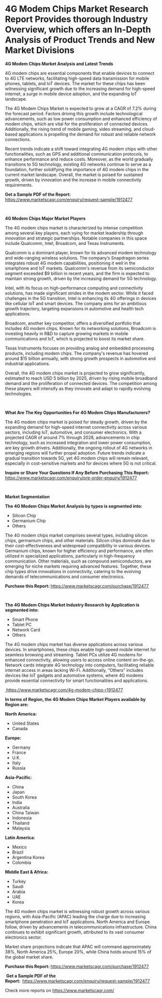 <p><h1>4G Modem Chips Market Research Report Provides thorough Industry Overview, which offers an In-Depth Analysis of Product Trends and New Market Divisions</h1></p><p><strong>4G Modem Chips Market Analysis and Latest Trends</strong></p>
<p><p>4G modem chips are essential components that enable devices to connect to 4G LTE networks, facilitating high-speed data transmission for mobile phones, tablets, and IoT devices. The market for these chips has been witnessing significant growth due to the increasing demand for high-speed internet, a surge in mobile device adoption, and the expanding IoT landscape. </p><p>The 4G Modem Chips Market is expected to grow at a CAGR of 7.2% during the forecast period. Factors driving this growth include technological advancements, such as low power consumption and enhanced efficiency of modem chips, which are vital for the proliferation of connected devices. Additionally, the rising trend of mobile gaming, video streaming, and cloud-based applications is propelling the demand for robust and reliable network connections.</p><p>Recent trends indicate a shift toward integrating 4G modem chips with other functionalities, such as GPS and additional communication protocols, to enhance performance and reduce costs. Moreover, as the world gradually transitions to 5G technology, existing 4G networks continue to serve as a foundation, further solidifying the importance of 4G modem chips in the current market landscape. Overall, the market is poised for sustained growth, driven by innovation and the increase in mobile connectivity requirements.</p></p>
<p><strong>Get a Sample PDF of the Report:&nbsp;</strong> <a href="https://www.marketscagr.com/enquiry/request-sample/1912477?utm_campaign=3039&utm_medium=2&utm_source=Github&utm_content=ia&utm_term=07042025&utm_id=4g-modem-chips">https://www.marketscagr.com/enquiry/request-sample/1912477</a></p>
<p>&nbsp;</p>
<p><strong>4G Modem Chips Major Market Players</strong></p>
<p><p>The 4G modem chips market is characterized by intense competition among several key players, each vying for market leadership through innovation and strategic partnerships. Notable companies in this space include Qualcomm, Intel, Broadcom, and Texas Instruments.</p><p>Qualcomm is a dominant player, known for its advanced modem technology and wide-ranging wireless solutions. The company’s Snapdragon series integrates robust 4G modem capabilities, positioning it well in the smartphone and IoT markets. Qualcomm's revenue from its semiconductor segment exceeded $9 billion in recent years, and the firm is expected to maintain strong growth, driven by the increasing demand for 5G technology.</p><p>Intel, with its focus on high-performance computing and connectivity solutions, has made significant strides in the modem sector. While it faced challenges in the 5G transition, Intel is enhancing its 4G offerings in devices like cellular IoT and smart devices. The company aims for an ambitious growth trajectory, targeting expansions in automotive and health tech applications.</p><p>Broadcom, another key competitor, offers a diversified portfolio that includes 4G modem chips. Known for its networking solutions, Broadcom is investing heavily in R&D to capture growing markets in mobile communications and IoT, which is projected to boost its market share.</p><p>Texas Instruments focuses on providing analog and embedded processing products, including modem chips. The company's revenue has hovered around $15 billion annually, with strong growth prospects in automotive and industrial applications.</p><p>Overall, the 4G modem chips market is projected to grow significantly, estimated to reach USD 5 billion by 2025, driven by rising mobile broadband demand and the proliferation of connected devices. The competition among these players will intensify as they innovate and adapt to rapidly evolving technologies.</p></p>
<p>&nbsp;</p>
<p><strong>What Are The Key Opportunities For 4G Modem Chips Manufacturers?</strong></p>
<p><p>The 4G modem chips market is poised for steady growth, driven by the expanding demand for high-speed internet connectivity across various sectors, including IoT, automotive, and consumer electronics. With a projected CAGR of around 7% through 2028, advancements in chip technology, such as increased integration and lower power consumption, are key growth drivers. Additionally, the ongoing rollout of 4G networks in emerging regions will further propel adoption. Future trends indicate a gradual transition towards 5G, yet 4G modem chips will remain relevant, especially in cost-sensitive markets and for devices where 5G is not critical.</p></p>
<p><strong>Inquire or Share Your Questions If Any Before Purchasing This Report:</strong> <a href="https://www.marketscagr.com/enquiry/pre-order-enquiry/1912477?utm_campaign=3039&utm_medium=2&utm_source=Github&utm_content=ia&utm_term=07042025&utm_id=4g-modem-chips">https://www.marketscagr.com/enquiry/pre-order-enquiry/1912477</a></p>
<p>&nbsp;</p>
<p><strong>Market Segmentation</strong></p>
<p><strong>The 4G Modem Chips Market Analysis by types is segmented into:</strong></p>
<p><ul><li>Silicon Chip</li><li>Germanium Chip</li><li>Others</li></ul></p>
<p><p>The 4G modem chips market comprises several types, including silicon chips, germanium chips, and other materials. Silicon chips dominate due to their cost-effectiveness and widespread compatibility in various devices. Germanium chips, known for higher efficiency and performance, are often utilized in specialized applications, particularly in high-frequency communication. Other materials, such as compound semiconductors, are emerging for niche markets requiring advanced features. Together, these chip types drive innovations in connectivity, catering to the evolving demands of telecommunications and consumer electronics.</p></p>
<p><strong>Purchase this Report:&nbsp;</strong><a href="https://www.marketscagr.com/purchase/1912477?utm_campaign=3039&utm_medium=2&utm_source=Github&utm_content=ia&utm_term=07042025&utm_id=4g-modem-chips">https://www.marketscagr.com/purchase/1912477</a></p>
<p>&nbsp;</p>
<p><strong>The 4G Modem Chips Market Industry Research by Application is segmented into:</strong></p>
<p><ul><li>Smart Phone</li><li>Tablet PC</li><li>Network Card</li><li>Others</li></ul></p>
<p><p>The 4G modem chips market has diverse applications across various devices. In smartphones, these chips enable high-speed mobile internet for seamless browsing and streaming. Tablet PCs utilize 4G modems for enhanced connectivity, allowing users to access online content on-the-go. Network cards integrate 4G technology into computers, facilitating reliable internet access in areas lacking Wi-Fi. Additionally, “Others” includes devices like IoT gadgets and automotive systems, where 4G modems provide essential connectivity for smart functionalities and applications.</p></p>
<p><a href="https://www.marketscagr.com/4g-modem-chips-r1912477?utm_campaign=3039&utm_medium=2&utm_source=Github&utm_content=ia&utm_term=07042025&utm_id=4g-modem-chips">&nbsp;https://www.marketscagr.com/4g-modem-chips-r1912477</a></p>
<p><strong>In terms of Region, the 4G Modem Chips Market Players available by Region are:</strong></p>
<p>
    <p> <strong> North America: </strong>
        <ul>
            <li>United States</li>
            <li>Canada</li>
        </ul>
        </p> 
    <p> <strong> Europe: </strong>
        <ul>
            <li>Germany</li>
            <li>France</li>
            <li>U.K.</li>
            <li>Italy</li>
            <li>Russia</li>
        </ul>
        </p> 
    <p> <strong> Asia-Pacific: </strong>
        <ul>
            <li>China</li>
            <li>Japan</li>
            <li>South Korea</li>
            <li>India</li>
            <li>Australia</li>
            <li>China Taiwan</li>
            <li>Indonesia</li>
            <li>Thailand</li>
            <li>Malaysia</li>
        </ul>
        </p> 
    <p> <strong> Latin America: </strong>
        <ul>
            <li>Mexico</li>
            <li>Brazil</li>
            <li>Argentina Korea</li>
            <li>Colombia</li>
        </ul>
        </p> 
    <p> <strong> Middle East & Africa: </strong>
        <ul>
            <li>Turkey</li>
            <li>Saudi</li>
            <li>Arabia</li>
            <li>UAE</li>
            <li>Korea</li>
        </ul>
    </p>
    </p>
<p><p>The 4G modem chips market is witnessing robust growth across various regions, with Asia-Pacific (APAC) leading the charge due to increasing smartphone penetration and IoT applications. North America and Europe follow, driven by advancements in telecommunications infrastructure. China continues to exhibit significant growth, attributed to its vast consumer electronics sector. </p><p>Market share projections indicate that APAC will command approximately 38%, North America 25%, Europe 20%, while China holds around 15% of the global market share.</p></p>
<p><strong>Purchase this Report: </strong><a href="https://www.marketscagr.com/purchase/1912477?utm_campaign=3039&utm_medium=2&utm_source=Github&utm_content=ia&utm_term=07042025&utm_id=4g-modem-chips">https://www.marketscagr.com/purchase/1912477</a></p>
<p>&nbsp;<strong>Get a Sample PDF of the Report:&nbsp;&nbsp;</strong><a href="https://www.marketscagr.com/enquiry/request-sample/1912477?utm_campaign=3039&utm_medium=2&utm_source=Github&utm_content=ia&utm_term=07042025&utm_id=4g-modem-chips">https://www.marketscagr.com/enquiry/request-sample/1912477</a></p>
<p><strong></strong></p>
<p>Check more reports on <a href="https://www.marketscagr.com/?utm_campaign=3039&utm_medium=2&utm_source=Github&utm_content=ia&utm_term=07042025&utm_id=4g-modem-chips">https://www.marketscagr.com/</a></p>
